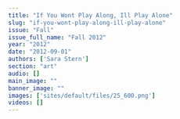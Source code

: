 ```yaml
---
title: "If You Wont Play Along, Ill Play Alone"
slug: "if-you-wont-play-along-ill-play-alone"
issue: "Fall"
issue_full_name: "Fall 2012"
year: "2012"
date: "2012-09-01"
authors: ['Sara Stern']
section: "art"
audio: []
main_image: ""
banner_image: ""
images: ['sites/default/files/25_600.png']
videos: []
---
```


